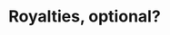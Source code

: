 ---
guid: "D018FE07-6136-4B65-B3A5-4C4F0A740E2D"
title: "Royalties, optional?"
description: "What happens when the transfer of ownership is tied to the payment of royalties? Tune in as we dive into NFT royalties and the different ways they can be enforced on-chain and off-chain."
pubDate: "Tue, 16 Aug 2022 18:00:00 -0500"
itunes-explicit: false
itunes-episode: 37
itunes-episodeType: Full

# More info
youtube-full: https://youtu.be/m7tCoR9bEhY
discussion: https://twitter.com/fulldecent/status/1559627176789639168

# Timeline
timeline:
  - seconds: 0
    title: Intro
  - seconds: 62
    title: Beeple's hot note on royalties
  - seconds: 340
    title: ERC-721 -- require payment to SELL an NFT
  - seconds: 441
    title: IRL all transactions are already private
  - seconds: 530
    title: Are auction prices actually public?
  - seconds: 753
    title: Two ways enforce royalties on-chain
  - seconds: 768
    title: Sell no taksies-backsies
  - seconds: 788
    title: Sell large enough increment
  - seconds: 933
    title: Managing at the token contract level
  - seconds: 871
    title: Off-chain enforcement
  - seconds: 896
    title: These are encumberences
  - seconds: 947
    title: HOAs and NFTs
  - seconds: 1038
    title: Are NFTs owned or really licensed?


# File information
enclosure-url: "GET THIS EPISODE DATE AND NUMBER"
enclosure-length: 
enclosure-type: "audio/x-m4a"
itunes-duration: 
---